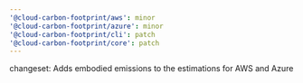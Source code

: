 ```yaml
---
'@cloud-carbon-footprint/aws': minor
'@cloud-carbon-footprint/azure': minor
'@cloud-carbon-footprint/cli': patch
'@cloud-carbon-footprint/core': patch
---
```


changeset: Adds embodied emissions to the estimations for AWS and Azure



